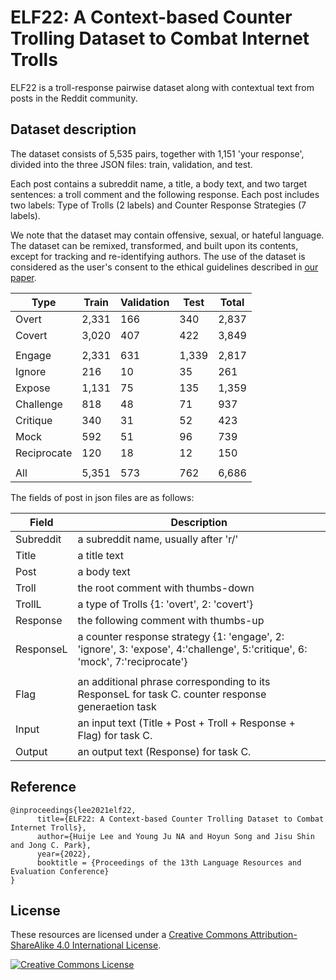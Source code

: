 # ELF22: A Context-based Counter Trolling Dataset to Combat Internet Trolls

ELF22 is a troll-response pairwise dataset along with contextual text from posts in the Reddit community.

## Dataset description
The dataset consists of 5,535 pairs, together with 1,151 'your response', divided into the three JSON files: train, validation, and test.

Each post contains a subreddit name, a title, a body text, and two target sentences: a troll comment and the following response. Each post includes two labels: Type of Trolls (2 labels) and Counter Response Strategies (7 labels).

We note that the dataset may contain offensive, sexual, or hateful language. The dataset can be remixed, transformed, and built upon its contents, except for tracking and re-identifying authors. The use of the dataset is considered as the user's consent to the ethical guidelines described in [our paper](http://www.lrec-conf.org/proceedings/lrec2022/pdf/2022.lrec-1.378.pdf).

|     Type    |  Train | Validation |  Test |  Total |
|-------------|--------|------------|-------|--------|
| Overt |  2,331 |        166 |   340 |  2,837 |
|  Covert |  3,020 |        407 |   422 |  3,849 |
|              |      |       |  |     |
|  Engage |  2,331 |        631 | 1,339 |  2,817 |
|  Ignore |  216 |      10 | 35 | 261 |
|  Expose|  1,131 |      75 | 135 | 1,359 |
|  Challenge |  818 |      48 | 71 | 937 |
|  Critique |  340 |      31 | 52 | 423 |
|  Mock |  592 |      51 | 96 | 739 |
|  Reciprocate |  120 |      18 | 12 | 150 |
|              |      |       |  |     |
|     All     | 5,351 |      573| 762 | 6,686 |

The fields of post in json files are as follows:

|     Field    |          Description|
|---------|--------|
| Subreddit| a subreddit name, usually after 'r/' |
| Title        | a title text | 
| Post       |  a body text         | 
| Troll        | the root comment with thumbs-down |        
| TrollL       |  a type of Trolls {1: 'overt', 2: 'covert'}       |       
| Response |  the following comment with thumbs-up         |        
| ResponseL |  a counter response strategy {1: 'engage', 2: 'ignore', 3: 'expose', 4:'challenge', 5:'critique', 6: 'mock', 7:'reciprocate'}         |        
|                 |           |        
| Flag        |  an additional phrase corresponding to its ResponseL for task C. counter response generaetion task       |        |
| Input       |  an input text (Title + Post + Troll + Response + Flag)  for task C.       |        |
| Output     |  an output text (Response)  for task C.        |        |

## Reference

```
@inproceedings{lee2021elf22,
      title={ELF22: A Context-based Counter Trolling Dataset to Combat Internet Trolls},
      author={Huije Lee and Young Ju NA and Hoyun Song and Jisu Shin and Jong C. Park},
      year={2022},
      booktitle = {Proceedings of the 13th Language Resources and Evaluation Conference}
}
```

## License

These resources are licensed under a <a rel="license" href="http://creativecommons.org/licenses/by-sa/4.0/">Creative Commons Attribution-ShareAlike 4.0 International License</a>.

<a rel="license" href="http://creativecommons.org/licenses/by-sa/4.0/"><img alt="Creative Commons License" style="border-width:0" src="https://i.creativecommons.org/l/by-sa/4.0/88x31.png" /></a><br />
